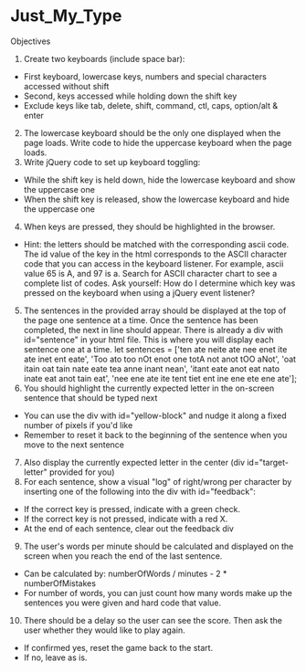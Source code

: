 # Just_My_Type
Objectives

1. Create two keyboards (include space bar):
* First keyboard, lowercase keys, numbers and special characters accessed without shift
* Second, keys accessed while holding down the shift key
* Exclude keys like tab, delete, shift, command, ctl, caps, option/alt & enter
2. The lowercase keyboard should be the only one displayed when the page loads. Write code to hide the uppercase keyboard when the page loads.
3. Write jQuery code to set up keyboard toggling:
* While the shift key is held down, hide the lowercase keyboard and show the uppercase one
* When the shift key is released, show the lowercase keyboard and hide the uppercase one
4. When keys are pressed, they should be highlighted in the browser.
* Hint: the letters should be matched with the corresponding ascii code. The id value of the key in the html corresponds to the ASCII character code that you can access in the keyboard listener. For example, ascii value 65 is A, and 97 is a. Search for ASCII character chart to see a complete list of codes. Ask yourself: How do I determine which key was pressed on the keyboard when using a jQuery event listener?
5. The sentences in the provided array should be displayed at the top of the page one sentence at a time. Once the sentence has been completed, the next in line should appear. There is already a div with id="sentence" in your html file. This is where you will display each sentence one at a time.
let sentences = ['ten ate neite ate nee enet ite ate inet ent eate', 'Too ato too nOt enot one totA not anot tOO aNot', 'oat itain oat tain nate eate tea anne inant nean', 'itant eate anot eat nato inate eat anot tain eat', 'nee ene ate ite tent tiet ent ine ene ete ene ate'];
6. You should highlight the currently expected letter in the on-screen sentence that should be typed next
* You can use the div with id="yellow-block" and nudge it along a fixed number of pixels if you'd like
* Remember to reset it back to the beginning of the sentence when you move to the next sentence
7. Also display the currently expected letter in the center (div id="target-letter" provided for you)
8. For each sentence, show a visual "log" of right/wrong per character by inserting one of the following into the div with id="feedback":
* If the correct key is pressed, indicate with a green check.
* If the correct key is not pressed, indicate with a red X.
* At the end of each sentence, clear out the feedback div
9. The user's words per minute should be calculated and displayed on the screen when you reach the end of the last sentence.
* Can be calculated by: numberOfWords / minutes - 2 * numberOfMistakes
* For number of words, you can just count how many words make up the sentences you were given and hard code that value.
10. There should be a delay so the user can see the score. Then ask the user whether they would like to play again.
* If confirmed yes, reset the game back to the start.
* If no, leave as is.